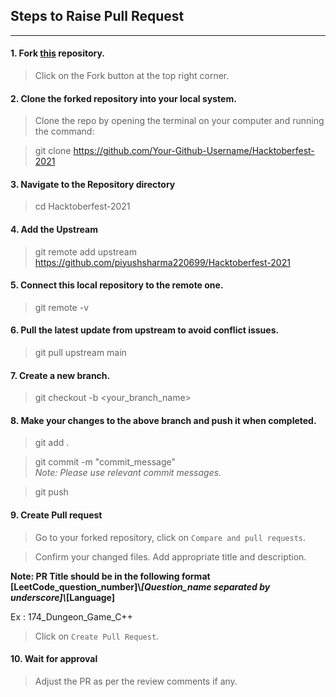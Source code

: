 
Steps to Raise Pull Request
---

--- 

#### 1. Fork [this](https://github.com/piyushsharma220699/Hacktoberfest-2021) repository.
> Click on the Fork button at the top right corner.
#### 2. Clone the forked repository into your local system.
> Clone the repo by opening the terminal on your computer and running the command: 

> git clone https://github.com/Your-Github-Username/Hacktoberfest-2021

#### 3. Navigate to the Repository directory
> cd Hacktoberfest-2021

#### 4. Add the Upstream
> git remote add upstream https://github.com/piyushsharma220699/Hacktoberfest-2021

#### 5. Connect this local repository to the remote one.
> git remote -v

#### 6. Pull the latest update from upstream to avoid conflict issues.
> git pull upstream main

#### 7. Create a new branch.
> git checkout -b <your_branch_name>

#### 8. Make your changes to the above branch and push it when completed.
> git add .

> git commit -m "commit_message"    
*Note: Please use relevant commit messages.*

> git push

#### 9. Create Pull request
> Go to your forked repository, click on `Compare and pull requests`.

> Confirm your changed files. Add appropriate title and description.

**Note: PR Title should be in the following format [LeetCode_question_number]\\_[Question_name separated by underscore]\\_[Language]**

Ex : 174_Dungeon_Game_C++
 
> Click on `Create Pull Request`.

#### 10. Wait for approval
> Adjust the PR as per the review comments if any.
